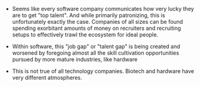 
* Seems like every software company communicates how very lucky they
  are to get "top talent". And while primarily patronizing, this is
  unfortunately exactly the case. Companies of all sizes can be found
  spending exorbitant amounts of money on recruiters and recruiting
  setups to effectively trawl the ecosystem for ideal people.

* Within software, this "job gap" or "talent gap" is being created and
  worsened by foregoing almost all the skill cultivation opportunities
  pursued by more mature industries, like hardware

* This is not true of all technology companies. Biotech and hardware
  have very different atmospheres.
